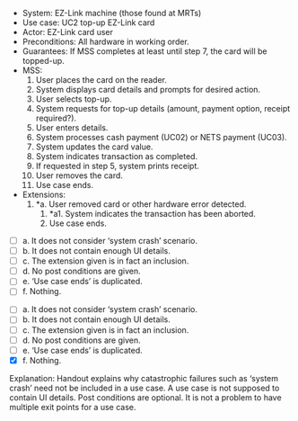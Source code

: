 <link rel="stylesheet" href="{{baseUrl}}/css/common.css">

<panel header=":lock::key: What’s wrong with this use case?">
<question>

<div>
  <ul>
    <li>System: EZ-Link machine (those found at MRTs)</li>
    <li>Use case: UC2 top-up EZ-Link card</li>
    <li>Actor: EZ-Link card user</li>
    <li>Preconditions: All hardware in working order.</li>
    <li>Guarantees: If MSS completes at least until step 7, the card will be topped-up.</li>
    <li>MSS:
      <ol>
        <li>User places the card on the reader.</li>
        <li>System displays card details and prompts for desired action.</li>
        <li>User selects top-up.</li>
        <li>System requests for top-up details (amount, payment option, receipt required?).</li>
        <li>User enters details.</li>
        <li>System processes <span class="underline">cash payment (UC02)</span> or <span class="underline">NETS payment (UC03).</span></li>
        <li>System updates the card value.</li>
        <li>System indicates transaction as completed.</li>
        <li>If requested in step 5, system prints receipt.</li>
        <li>User removes the card.</li>
        <li class="custom-bullet-point">Use case ends.</li>
      </ol>
    </li>
    <li> Extensions:
      <ol class="custom-bullet-list">
        <li>*a. User removed card or other hardware error detected.
          <ol class="custom-bullet-list">
            <li>*a1. System indicates the transaction has been aborted.</li>
            <li>Use case ends.</li>
          </ol>
        </li>
      </ol>
    </li>
  </ul>
</div>

- [ ] a. It does not consider ‘system crash’ scenario.
- [ ] b. It does not contain enough UI details.
- [ ] c. The extension given is in fact an inclusion.
- [ ] d. No post conditions are given.
- [ ] e. ‘Use case ends’ is duplicated.
- [ ] f. Nothing.

<div slot="answer">

- [ ] a. It does not consider ‘system crash’ scenario.
- [ ] b. It does not contain enough UI details.
- [ ] c. The extension given is in fact an inclusion.
- [ ] d. No post conditions are given.
- [ ] e. ‘Use case ends’ is duplicated.
- [x] f. Nothing.

Explanation: Handout explains why catastrophic failures such as ‘system crash’ need not be included in a use case. A use case is not supposed to contain UI details. Post conditions are optional. It is not a problem to have multiple exit points for a use case.

</div>
</question>
</panel>
